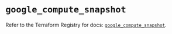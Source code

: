 # `google_compute_snapshot`

Refer to the Terraform Registry for docs: [`google_compute_snapshot`](https://registry.terraform.io/providers/hashicorp/google/6.22.0/docs/resources/compute_snapshot).
